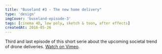```yaml
---
title: "Buseland #3 - The new home delivery"
type: 'design'
imgCover: 'buseland-episode-3'
tags: [cinema 4D, low poly, sketch & toon, after effects]
createdAt: 2016-05-26
---
```

Third and last episode of this short serie about the upcoming societal trend of drone deliveries. [Watch on Vimeo](https://vimeo.com/168024824).
<!--more-->